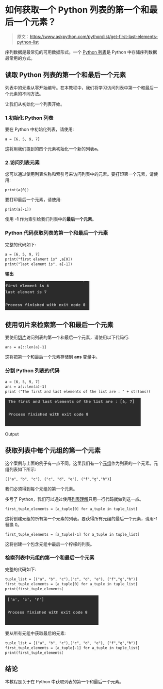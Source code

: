 # 如何获取一个 Python 列表的第一个和最后一个元素？

> 原文：<https://www.askpython.com/python/list/get-first-last-elements-python-list>

序列数据是最常见的可用数据形式。一个 [Python 列表](https://www.askpython.com/python/list/python-list)是 Python 中存储序列数据最常用的方式。

## 读取 Python 列表的第一个和最后一个元素

列表中的元素从零开始编号。在本教程中，我们将学习访问列表中第一个和最后一个元素的不同方法。

让我们从初始化一个列表开始。

### 1.初始化 Python 列表

要在 Python 中初始化列表，请使用:

```
a = [6, 5, 9, 7]

```

这将用我们提到的四个元素初始化一个新的列表**a**。

### 2.访问列表元素

您可以通过使用列表名称和索引号来访问列表中的元素。要打印第一个元素，请使用:

```
print(a[0])

```

要打印最后一个元素，请使用:

```
print(a[-1])

```

使用 **-1** 作为索引给我们列表中的**最后一个元素**。

### Python 代码获取列表的第一个和最后一个元素

完整的代码如下:

```
a = [6, 5, 9, 7]
print("first element is" ,a[0])
print("last element is", a[-1])

```

**输出**

![First And Last Element](img/1005dceef36d27dfd2352c214f61a737.png)

## 使用切片来检索第一个和最后一个元素

要使用[切片](https://www.askpython.com/python/array/array-slicing-in-python)访问列表的第一个和最后一个元素，请使用以下代码行:

```
ans = a[::len(a)-1]

```

这将把第一个和最后一个元素存储到 **ans** 变量中。

### 分割 Python 列表的代码

```
a = [6, 5, 9, 7]
ans = a[::len(a)-1]
print ("The first and last elements of the list are : " + str(ans))

```

![Output](img/7a225406502ff5d541de3cb4e77f496f.png)

Output

## 获取列表中每个元组的第一个元素

这个案例与上面的例子有一点不同。这里我们有一个[元组](https://www.askpython.com/python/tuple/python-tuple)作为列表的一个元素。元组列表如下所示:

```
[("a", "b", "c"), ("c", "d", "e"), ("f","g","h")]

```

我们必须得到每个元组的第一个元素。

多亏了 Python，我们可以通过使用[列表理解](https://www.askpython.com/python/list/python-list-comprehension)只用一行代码就做到这一点。

```
first_tuple_elements = [a_tuple[0] for a_tuple in tuple_list]

```

这将创建元组的所有第一个元素的列表。要获得所有元组的最后一个元素，请用-1 替换 0。

```
first_tuple_elements = [a_tuple[-1] for a_tuple in tuple_list]

```

这将创建一个包含元组中最后一个柠檬的列表。

### 检索列表中元组的第一个和最后一个元素

完整的代码如下:

```
tuple_list = [("a", "b", "c"),("c", "d", "e"), ("f","g","h")]
first_tuple_elements = [a_tuple[0] for a_tuple in tuple_list]
print(first_tuple_elements)

```

![Tuple Output](img/df0b00b14aff7e0681a7c25cf058a064.png)

要从所有元组中获取最后的元素:

```
tuple_list = [("a", "b", "c"),("c", "d", "e"), ("f","g","h")]
first_tuple_elements = [a_tuple[-1] for a_tuple in tuple_list]
print(first_tuple_elements)

```

## 结论

本教程是关于在 Python 中获取列表的第一个和最后一个元素。